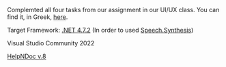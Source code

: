 Complemted all four tasks from our assignment in our UI/UX class. You can find it, in Greek, [here](https://github.com/vagman/personal-assistant-ui/blob/master/Assignment%20-%20September%202022.pdf).

Target Framework: [.NET 4.7.2](https://dotnet.microsoft.com/en-us/download/dotnet-framework/net472) (In order to used [Speech.Synthesis](https://learn.microsoft.com/en-us/dotnet/api/system.speech.synthesis.speechsynthesizer?view=netframework-4.8))

Visual Studio Community 2022

[HelpNDoc v.8](https://www.helpndoc.com/)
